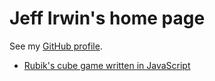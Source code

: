 
# Jeff Irwin's home page

See my [GitHub profile](https://github.com/JeffIrwin).

- [Rubik's cube game written in JavaScript](rubik-js/)
